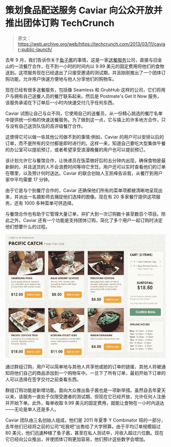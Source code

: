 # 策划食品配送服务 Caviar 向公众开放并推出团体订购 TechCrunch

> 原文：<https://web.archive.org/web/https://techcrunch.com/2013/03/11/caviar-public-launch/>

去年 9 月，我们告诉你关于[鱼子酱](https://web.archive.org/web/20221004155122/https://www.trycaviar.com/)的事情，这是一家[送餐服务](https://web.archive.org/web/20221004155122/https://beta.techcrunch.com/2012/09/20/former-munchonme-team-launches-caviar-a-curated-seamless/)公司，直接与旧金山的一流餐厅合作，在不到一小时的时间内以 9.99 美元的固定费用将他们的食物送到。这项服务现在已经退出了只接受邀请的测试期，并且刚刚推出了一个团体订购功能，允许用户快速方便地与他人分享他们的购物车。

现在已经有很多送餐服务，包括像 Seamless 和 GrubHub 这样的公司，它们将用户与拥有自己送餐人员的餐厅联系起来。然后是 Postmate's Get It Now 服务，该服务承诺在下订单后一小时内快速交付几乎任何东西。

Caviar 试图让自己与众不同，它使用自己的送餐员，从一份精心挑选的餐厅名单中提供统一价格的快速送餐服务。为了做到这一点，它与镇上的许多地方合作，只与没有自己送货队伍的高评级餐厅合作。

这使得它可以做一些其他公司做不到的事情:例如，Caviar 的用户可以安排以后的订单，而不是所有的交付都是即时进行的。这样一来，知道自己要吃大型集体午餐的办公室可以提前预订，或者希望享受浪漫晚餐的用户也可以提前预订。

该计划允许它与餐馆合作，让快递员在饭菜做好后的五分钟内出现，确保食物是最新鲜的，并且送货的人不会浪费时间等待它烹饪。用户还可以实时查看他们的订单在哪里，以及预计何时送达。Caviar 的联合创始人王凯峰告诉我，从餐厅到用户家中平均需要 17 分钟。

由于它是与个别餐厅合作的，Caviar 还确保他们所有的菜单项都被清晰地呈现出来，并派出一名摄影师去捕捉他们选择的图像。现在有 20 多家餐厅提供这项服务，还有 1000 多种菜单可供选择。

与餐馆合作也有助于它管理大量订单，并扩大到一次订购数十甚至数百个项目。除此之外，Caviar 还有一个功能是支持团体订购，简化了多个用户一起订购时决定他们想要什么的过程。

[![caviar](img/d857703554d4a422b7330fbd8314a6f8.png)](https://web.archive.org/web/20221004155122/https://beta.techcrunch.com/2013/03/11/caviar-public-launch/caviar/)

通过群组订购，用户可以简单地与其他人共享他或她的订单的链接，其他人将被通知将他们自己的商品添加到一个购物车中。一旦下了所有订单，最初开始下订单的人可以选择在签字交付之前查看东西。

群组订购功能是新增功能。面向大众推出鱼子酱也是一项新举措。虽然自去年夏天以来，该服务一直处于仅限受邀者的测试期，但现在它已经开放，允许任何人注册并开始下单。此外，每单收取 9.99 美元的固定费用，就能让食物在一小时内送达——无论是单人还是多人。

Caviar 团队由三名创始人组成，他们是 2011 年夏季 Y Combinator 班的一部分，去年他们已经将之前的公司“吃我吧”出售给了大学预算。由于平均订单规模超过 80 美元，他们迅速种植了鱼子酱，甚至在私人测试中，月收入超过六位数。现在它已经向公众推出，并使团体订购更加容易，他们预计这些数字会增加。